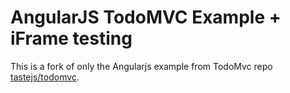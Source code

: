 # AngularJS TodoMVC Example + iFrame testing

This is a fork of only the Angularjs example from TodoMvc repo [tastejs/todomvc](https://github.com/tastejs/todomvc).
